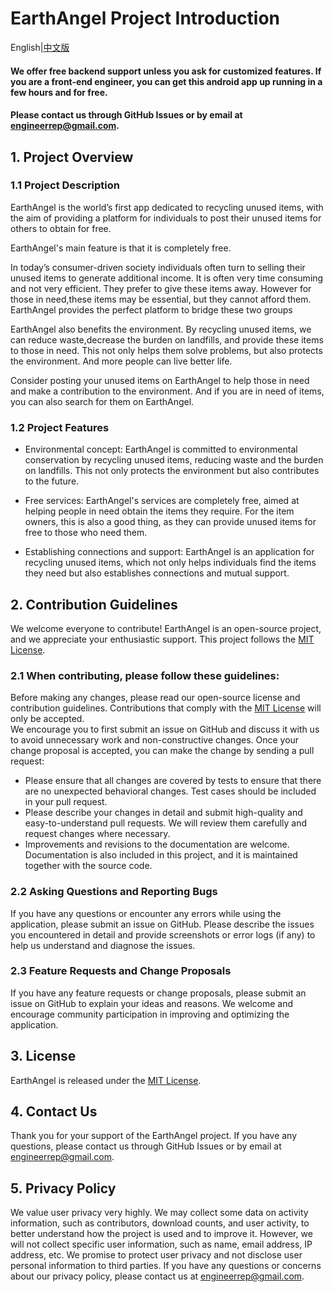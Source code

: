 # EarthAngel Project Introduction
English|[中文版](https://github.com/engineerrep/EarthAngel/blob/main/README_CN.md)

#### We offer free backend support unless you ask for customized features. If you are a front-end engineer, you can get this android app up running in a few hours and for free.

#### Please contact us through GitHub Issues or by email at [engineerrep@gmail.com](mailto:engineerrep@gmail.com).

## 1. Project Overview

### 1.1 Project Description

EarthAngel is the world’s first app dedicated to recycling unused items, with the aim of providing a platform for individuals to post their unused items for others to obtain for free.

EarthAngel's main feature is that it is completely free.

In today’s consumer-driven society individuals often turn to selling their unused items to generate additional income. It is often very time consuming and not very efficient. They prefer to give these items away.   However for those in need,these items may be essential, but they cannot afford them. EarthAngel provides the perfect platform to bridge these two groups

EarthAngel also benefits the environment. By recycling unused items, we can reduce waste,decrease the burden on landfills, and provide these items to those in need. This not only helps them solve problems, but also protects the environment.  And more people can live better life.

Consider posting your unused items on EarthAngel to help those in need and make a contribution to the environment. And if you are in need of items, you can also search for them on EarthAngel.

### 1.2 Project Features

- Environmental concept: EarthAngel is committed to environmental conservation by recycling unused items, reducing waste and the burden on landfills. This not only protects the environment but also contributes to the future.

- Free services: EarthAngel's services are completely free, aimed at helping people in need obtain the items they require. For the item owners, this is also a good thing, as they can provide unused items for free to those who need them.

- Establishing connections and support: EarthAngel is an application for recycling unused items, which not only helps individuals find the items they need but also establishes connections and mutual support.

## 2. Contribution Guidelines
We welcome everyone to contribute! EarthAngel is an open-source project, and we appreciate your enthusiastic support. This project follows the [MIT License](https://github.com/engineerrep/EarthAngel/blob/main/LICENSE).
### 2.1 When contributing, please follow these guidelines:

Before making any changes, please read our open-source license and contribution guidelines. Contributions that comply with the [MIT License](https://github.com/engineerrep/EarthAngel/blob/main/LICENSE) will only be accepted.  
We encourage you to first submit an issue on GitHub and discuss it with us to avoid unnecessary work and non-constructive changes. Once your change proposal is accepted, you can make the change by sending a pull request:  
- Please ensure that all changes are covered by tests to ensure that there are no unexpected behavioral changes. Test cases should be included in your pull request.
- Please describe your changes in detail and submit high-quality and easy-to-understand pull requests. We will review them carefully and request changes where necessary.
- Improvements and revisions to the documentation are welcome. Documentation is also included in this project, and it is maintained together with the source code.

### 2.2 Asking Questions and Reporting Bugs
If you have any questions or encounter any errors while using the application, please submit an issue on GitHub. Please describe the issues you encountered in detail and provide screenshots or error logs (if any) to help us understand and diagnose the issues.

### 2.3 Feature Requests and Change Proposals
If you have any feature requests or change proposals, please submit an issue on GitHub to explain your ideas and reasons. We welcome and encourage community participation in improving and optimizing the application.

## 3. License
EarthAngel is released under the [MIT License](https://github.com/engineerrep/EarthAngel/blob/main/LICENSE).

## 4. Contact Us
Thank you for your support of the EarthAngel project. If you have any questions, please contact us through GitHub Issues or by email at [engineerrep@gmail.com](mailto:engineerrep@gmail.com).

## 5. Privacy Policy
We value user privacy very highly. We may collect some data on activity information, such as contributors, download counts, and user activity, to better understand how the project is used and to improve it. However, we will not collect specific user information, such as name, email address, IP address, etc. We promise to protect user privacy and not disclose user personal information to third parties. If you have any questions or concerns about our privacy policy, please contact us at [engineerrep@gmail.com](mailto:engineerrep@gmail.com).
